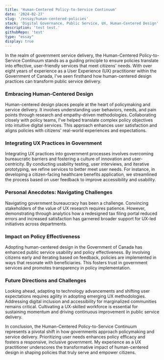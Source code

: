 ```yaml
---
title: 'Human-Centered Policy-to-Service Continuum'
date: '2024-02-27'
slug: '/essay/human-centered-policies'
stack: 'Digital Governance, Public Service, UX, Human-Centered Design'
description: 'test test.'
githubRepo: 'test'
type: "essay"  
display: true
---
```


In the realm of government service delivery, the Human-Centered Policy-to-Service Continuum stands as a guiding principle to ensure policies translate into effective, user-friendly services that meet citizens' needs. With over eight years of experience as a User Experience (UX) practitioner within the Government of Canada, I've seen firsthand how human-centered design practices can transform public service delivery.

### Embracing Human-Centered Design

Human-centered design places people at the heart of policymaking and service delivery. It involves understanding user behaviors, needs, and pain points through research and empathy-driven methodologies. Collaborating closely with policy teams, I've helped translate complex policy objectives into intuitive digital services. This approach enhances user satisfaction and aligns policies with citizens' real-world experiences and expectations.

### Integrating UX Practices in Government

Integrating UX practices into government processes involves overcoming bureaucratic barriers and fostering a culture of innovation and user-centricity. By conducting usability testing, user interviews, and iterative prototyping, we refine services to better meet user needs. For instance, in developing a citizen-facing healthcare benefits application, we streamlined the process based on user feedback to improve accessibility and usability.

### Personal Anecdotes: Navigating Challenges

Navigating government bureaucracy has been a challenge. Convincing stakeholders of the value of UX research requires patience. However, demonstrating through analytics how a redesigned tax filing portal reduced errors and increased satisfaction has garnered broader support for UX-led initiatives across departments.

### Impact on Policy Effectiveness

Adopting human-centered design in the Government of Canada has enhanced public service usability and policy effectiveness. By involving citizens early and iterating based on feedback, policies are implemented in ways that resonate with beneficiaries. This fosters trust in government services and promotes transparency in policy implementation.

### Future Directions and Challenges

Looking ahead, adapting to technology advancements and shifting user expectations requires agility in adopting emerging UX methodologies. Addressing digital inclusion and accessibility for marginalized communities remains critical. Cultivating a UX-skilled workforce is essential for sustaining momentum and driving continuous improvement in public service delivery.

In conclusion, the Human-Centered Policy-to-Service Continuum represents a pivotal shift in how governments approach policymaking and service delivery. Prioritizing user needs enhances policy efficacy and fosters a responsive, inclusive government. My experience as a UX practitioner underscores the transformative impact of human-centered design in shaping policies that truly serve and empower citizens.

